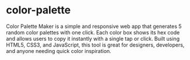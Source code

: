 # color-palette
Color Palette Maker is a simple and responsive web app that generates 5 random color palettes with one click. Each color box shows its hex code and allows users to copy it instantly with a single tap or click. Built using HTML5, CSS3, and JavaScript, this tool is great for designers, developers, and anyone needing quick color inspiration.
